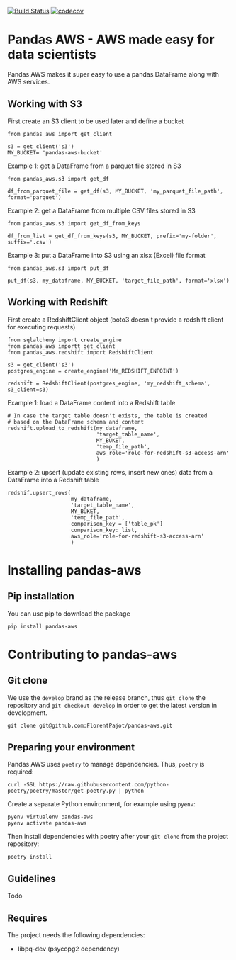 [![Build Status](https://travis-ci.com/FlorentPajot/pandas-aws.svg?branch=master)](https://travis-ci.com/FlorentPajot/pandas-aws) [![codecov](https://codecov.io/gh/FlorentPajot/pandas-aws/branch/master/graph/badge.svg)](https://codecov.io/gh/FlorentPajot/pandas-aws)

# Pandas AWS - AWS made easy for data scientists

Pandas AWS makes it super easy to use a pandas.DataFrame along with AWS services.

## Working with S3

First create an S3 client to be used later and define a bucket
```
from pandas_aws import get_client

s3 = get_client('s3')
MY_BUCKET= 'pandas-aws-bucket'
```
Example 1: get a DataFrame from a parquet file stored in S3
```
from pandas_aws.s3 import get_df

df_from_parquet_file = get_df(s3, MY_BUCKET, 'my_parquet_file_path', format='parquet')
```
Example 2: get a DataFrame from multiple CSV files stored in S3
```
from pandas_aws.s3 import get_df_from_keys

df_from_list = get_df_from_keys(s3, MY_BUCKET, prefix='my-folder', suffix='.csv')
```
Example 3: put a DataFrame into S3 using an xlsx (Excel) file format
```
from pandas_aws.s3 import put_df

put_df(s3, my_dataframe, MY_BUCKET, 'target_file_path', format='xlsx')
```

## Working with Redshift

First create a RedshiftClient object (boto3 doesn't provide a redshift client for executing requests)
```
from sqlalchemy import create_engine
from pandas_aws importt get_client
from pandas_aws.redshift import RedshiftClient

s3 = get_client('s3')
postgres_engine = create_engine('MY_REDSHIFT_ENPOINT')

redshift = RedshiftClient(postgres_engine, 'my_redshift_schema', s3_client=s3)
```
Example 1: load a DataFrame content into a Redshift table
```
# In case the target table doesn't exists, the table is created
# based on the DataFrame schema and content
redshift.upload_to_redshift(my_dataframe,
                            'target_table_name',
                            MY_BUKET,
                            'temp_file_path',
                            aws_role='role-for-redshift-s3-access-arn'
                            )

```
Example 2: upsert (update existing rows, insert new ones) data from a DataFrame into a Redshift table
```
redshif.upsert_rows(
                    my_dataframe,
                    'target_table_name',
                    MY_BUKET,
                    'temp_file_path',
                    comparison_key = ['table_pk']
                    comparison_key: list,
                    aws_role='role-for-redshift-s3-access-arn'
                    )
```

# Installing pandas-aws

## Pip installation

You can use pip to download the package

`pip install pandas-aws`

# Contributing to pandas-aws

## Git clone

We use the `develop` brand as the release branch, thus `git clone` the repository and `git checkout develop` in order to get the latest version in development.

```
git clone git@github.com:FlorentPajot/pandas-aws.git
```

## Preparing your environment

Pandas AWS uses `poetry` to manage dependencies. Thus, `poetry` is required:

`curl -SSL https://raw.githubusercontent.com/python-poetry/poetry/master/get-poetry.py | python`

Create a separate Python environment, for example using `pyenv`:

```
pyenv virtualenv pandas-aws
pyenv activate pandas-aws
```
Then install dependencies with poetry after your `git clone` from the project repository:

`poetry install`

## Guidelines

Todo

## Requires
The project needs the following dependencies:
- libpq-dev (psycopg2 dependency)
